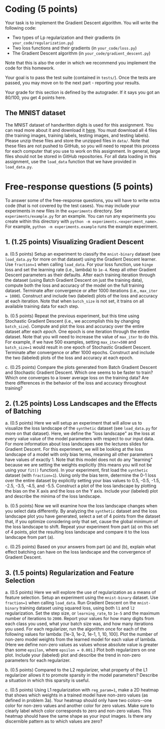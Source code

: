 # Coding (5 points)

Your task is to implement the Gradient Descent algorithm. You will write the following code:

 - Two types of Lp regularization and their gradients (in `your_code/regularization.py`)
 - Two loss functions and their gradients (in `your_code/loss.py`)
 - The Gradient Descent algorithm (in `your_code/gradient_descent.py`)

Note that this is also the order in which we recommend you implement the code for this homework.

Your goal is to pass the test suite (contained in `tests/`). Once the tests are passed, you may move on to the next part - reporting your results.

Your grade for this section is defined by the autograder. If it says you got an 80/100, you get 4 points here.

## The MNIST dataset
The MNIST dataset of handwritten digits is used for this assignment. You can read more about it and download it [here](http://yann.lecun.com/exdb/mnist/). You must download all 4 files (the training images, training labels, testing images, and testing labels). Please unzip these files and store the unzipped files in `data/`. Note that these files are not pushed to GitHub, so you will need to repeat this process for each computer that you use to work on this assignment. In general, large files should not be stored in GitHub repositories. For all data loading in this assignment, use the `load_data` function that we have provided in `load_data.py`.

# Free-response questions (5 points)

To answer some of the free-response questions, you will have to write extra code (that is not covered by the test cases). You may include your experiments in new files in the `experiments` directory. See `experiments/example.py` for an example. You can run any experiments you create within this directory with `python -m experiments.<experiment_name>`. For example, `python -m experiments.example` runs the example experiment.

## 1. (1.25 points) Visualizing Gradient Descent

a. (0.5 points) Setup an experiment to classify the `mnist-binary` dataset (see `load_data.py` for more on that dataset) using the Gradient Descent learner. Use `fraction=1` when calling `load_data`. For your loss function, use `hinge` loss and set the learning rate (i.e., lambda) to `1e-4`. Keep all other Gradient Descent parameters as their defaults. After each training iteration through the dataset (using Batch Gradient Descent on just the training data), compute both the loss and accuracy of the model on the full training dataset. Terminate after convergence or after 1000 iterations (i.e., `max_iter = 1000`). Construct and include two (labeled) plots of the loss and accuracy at each iteration. Note that when `batch_size` is not set, it trains on all available training data for each step.

b. (0.5 points) Repeat the previous experiment, but this time using Stochastic Gradient Descent (i.e., we accomplish this by changing `batch_size`). Compute and plot the loss and accuracy over the entire dataset after each *epoch*. One epoch is one iteration through the entire dataset. Note that you will need to increase the value of `max_iter` to do this. For example, if we have 500 examples, setting `max_iter=500` and `batch_size=1` would result in one epoch of Stochastic Gradient Descent. Terminate after convergence or after 1000 epochs. Construct and include the two (labeled) plots of the loss and accuracy at each epoch.

c. (0.25 points) Compare the plots generated from Batch Gradient Descent and Stochastic Gradient Descent. Which one seems to be faster to train? Which one converges to a lower average loss on the training data? Are there differences in the behavior of the loss and accuracy throughout training?

## 2. (1.25 points) Loss Landscapes and the Effects of Batching
a. (0.5 points) Here we will setup an experiment that will allow us to visualize the loss landscape of the `synthetic` dataset (see `load_data.py` for more on that dataset). Here, we define the "loss landscape" as the loss at every value value of the model parameters with respect to our input data. For more information about loss landscapes see the lectures slides for Gradient Descent. For this experiment, we will be looking at the loss landscape of a model with only bias terms, meaning all other parameters have values of exactly 1. Note that this model does not do any "learning" because we are setting the weights explicitly (this means you will not be using your `fit()` function). In your experiment, first load the `synthetic` dataset (with `fraction=1`). Using only the bias term, determine the 0-1 loss over the entire dataset by explicitly setting your bias values to 0.5, -0.5, -1.5, -2.5, -3.5, -4.5, and -5.5. Construct a plot of the loss landscape by plotting the bias on the X axis and the loss on the Y axis. Include your (labeled) plot and describe the minima of the loss landscape.

b. (0.5 points) Now we will examine how the loss landscape changes when you select data differently. By analyzing the `synthetic` dataset and the loss landscape plot you have generated, select a set of 4 points from the dataset that, if you optimize considering only that set, cause the global minimum of the loss landscape to shift. Repeat your experiment from part (a) on this set of 4 points, plot the resulting loss landscape and compare it to the loss landscape from part (a).

c. (0.25 points) Based on your answers from part (a) and (b), explain what effect batching can have on the loss landscape and the convergence of Gradient Descent.

## 3. (1.5 points) Regularization and Feature Selection
a. (0.5 points) Here we will explore the use of regularization as a means of feature selection. Setup an experiment using the `mnist-binary` dataset. Use `fraction=1` when calling `load_data`. Run Gradient Descent on the `mnist-binary` training dataset using squared loss, using both `l1` and `l2` regularization. Set the step size, or `learning_rate`, to `1e-5` and the maximum number of iterations to `2000`. Report your values for how many digits from each class you used, what your batch size was, and how many iterations you used. For each regularizer, run the algorithm  once for each of the following values for lambda: [1e-3, 1e-2, 1e-1, 1, 10, 100]. Plot the number of non-zero model weights from the learned model for each value of lambda. (Here we define non-zero values as values whose absolute value is greater than some `epsilon`, where `epsilon = 0.001`.) Plot both regularizers on one plot. Include your (labeled) plot and describe the trend in non-zero parameters for each regularizer.

b. (0.5 points) Compared to the L2 regularizer, what property of the L1 regularizer allows it to promote sparsity in the model parameters? Describe a situation in which this sparsity is useful.

c. (0.5 points) Using L1 regularization with `reg_param=1`, make a 2D heatmap that shows which weights in a trained model have non-zero values (as defined in problem 3a). Your heatmap should only have two colors--one color for non-zero values and another color for zero values. Make sure to clearly label which color corresponds to zero and non-zero values. This heatmap should have the same shape as your input images. Is there any discernible pattern as to which values are zero? 
